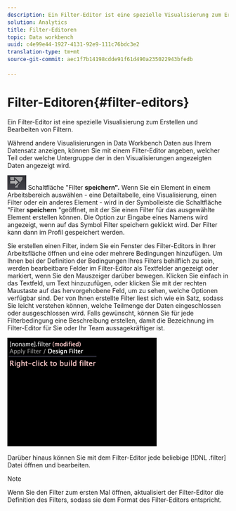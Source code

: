 ```yaml
---
description: Ein Filter-Editor ist eine spezielle Visualisierung zum Erstellen und Bearbeiten von Filtern.
solution: Analytics
title: Filter-Editoren
topic: Data workbench
uuid: c4e99e44-1927-4131-92e9-111c76bdc3e2
translation-type: tm+mt
source-git-commit: aec1f7b14198cdde91f61d490a235022943bfedb

---
```



# Filter-Editoren{#filter-editors}

Ein Filter-Editor ist eine spezielle Visualisierung zum Erstellen und Bearbeiten von Filtern.

Während andere Visualisierungen in Data Workbench Daten aus Ihrem Datensatz anzeigen, können Sie mit einem Filter-Editor angeben, welcher Teil oder welche Untergruppe der in den Visualisierungen angezeigten Daten angezeigt wird.

![](assets/filter_edit_toolbar.png) Schaltfläche &quot;Filter **speichern&quot;.** Wenn Sie ein Element in einem Arbeitsbereich auswählen - eine Detailtabelle, eine Visualisierung, einen Filter oder ein anderes Element - wird in der Symbolleiste die Schaltfläche &quot;Filter **speichern** &quot;geöffnet, mit der Sie einen Filter für das ausgewählte Element erstellen können. Die Option zur Eingabe eines Namens wird angezeigt, wenn auf das Symbol Filter speichern geklickt wird. Der Filter kann dann im Profil gespeichert werden.

Sie erstellen einen Filter, indem Sie ein Fenster des Filter-Editors in Ihrer Arbeitsfläche öffnen und eine oder mehrere Bedingungen hinzufügen. Um Ihnen bei der Definition der Bedingungen Ihres Filters behilflich zu sein, werden bearbeitbare Felder im Filter-Editor als Textfelder angezeigt oder markiert, wenn Sie den Mauszeiger darüber bewegen. Klicken Sie einfach in das Textfeld, um Text hinzuzufügen, oder klicken Sie mit der rechten Maustaste auf das hervorgehobene Feld, um zu sehen, welche Optionen verfügbar sind. Der von Ihnen erstellte Filter liest sich wie ein Satz, sodass Sie leicht verstehen können, welche Teilmenge der Daten eingeschlossen oder ausgeschlossen wird. Falls gewünscht, können Sie für jede Filterbedingung eine Beschreibung erstellen, damit die Bezeichnung im Filter-Editor für Sie oder Ihr Team aussagekräftiger ist.

![](assets/vis_FilterEditor_Blank.png)

Darüber hinaus können Sie mit dem Filter-Editor jede beliebige [!DNL .filter] Datei öffnen und bearbeiten.

>[!NOTE]
>
>Wenn Sie den Filter zum ersten Mal öffnen, aktualisiert der Filter-Editor die Definition des Filters, sodass sie dem Format des Filter-Editors entspricht.

